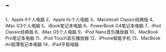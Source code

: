 # -
 1、Apple II个人电脑 2、Apple IIc个人电脑 3、Macintosh Classic经典版 4、iMac G3个人电脑 5、iBook笔记本电脑 6、PowerBook G4笔记本电脑 7、iPod Classic经典版 8、iMac G5个人电脑 9、iPod Nano音乐播放器 10、MacBook Pro笔记本电脑 11、iPod Touch音乐播放器 12、iPhone智能手机 13、MacBook Air超薄笔记本电脑 14、iPad平板电脑
